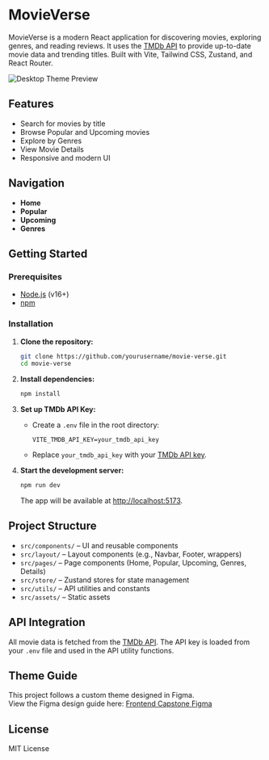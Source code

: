 # MovieVerse

MovieVerse is a modern React application for discovering movies, exploring genres, and reading reviews. It uses the [TMDb API](https://www.themoviedb.org/documentation/api) to provide up-to-date movie data and trending titles. Built with Vite, Tailwind CSS, Zustand, and React Router.

![Desktop Theme Preview](./theme.png)

## Features

- Search for movies by title
- Browse Popular and Upcoming movies
- Explore by Genres
- View Movie Details
- Responsive and modern UI

## Navigation

- **Home**
- **Popular**
- **Upcoming**
- **Genres**

## Getting Started

### Prerequisites

- [Node.js](https://nodejs.org/) (v16+)
- [npm](https://www.npmjs.com/)

### Installation

1. **Clone the repository:**

   ```sh
   git clone https://github.com/yourusername/movie-verse.git
   cd movie-verse
   ```

2. **Install dependencies:**

   ```sh
   npm install
   ```

3. **Set up TMDb API Key:**

   - Create a `.env` file in the root directory:
     ```
     VITE_TMDB_API_KEY=your_tmdb_api_key
     ```
   - Replace `your_tmdb_api_key` with your [TMDb API key](https://www.themoviedb.org/settings/api).

4. **Start the development server:**
   ```sh
   npm run dev
   ```
   The app will be available at [http://localhost:5173](http://localhost:5173).

## Project Structure

- `src/components/` – UI and reusable components
- `src/layout/` – Layout components (e.g., Navbar, Footer, wrappers)
- `src/pages/` – Page components (Home, Popular, Upcoming, Genres, Details)
- `src/store/` – Zustand stores for state management
- `src/utils/` – API utilities and constants
- `src/assets/` – Static assets

## API Integration

All movie data is fetched from the [TMDb API](https://www.themoviedb.org/documentation/api). The API key is loaded from your `.env` file and used in the API utility functions.

## Theme Guide

This project follows a custom theme designed in Figma.  
View the Figma design guide here: [Frontend Capstone Figma](https://www.figma.com/design/MWrQmDI8DYsrMAPE29DKsM/Frontend-Capstone?node-id=3-352&t=xceWZgd7i9WypEZQ-1)

## License

MIT License
